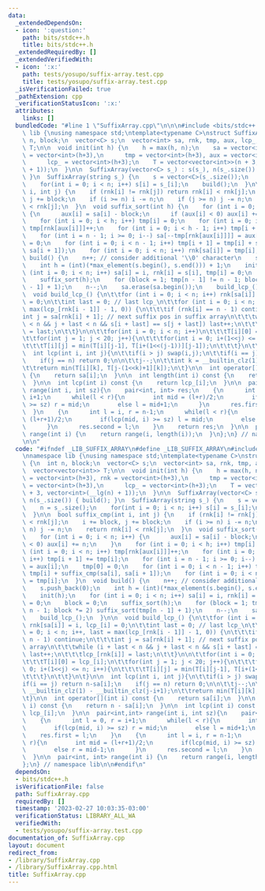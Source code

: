 ```yaml
---
data:
  _extendedDependsOn:
  - icon: ':question:'
    path: bits/stdc++.h
    title: bits/stdc++.h
  _extendedRequiredBy: []
  _extendedVerifiedWith:
  - icon: ':x:'
    path: tests/yosupo/suffix-array.test.cpp
    title: tests/yosupo/suffix-array.test.cpp
  _isVerificationFailed: true
  _pathExtension: cpp
  _verificationStatusIcon: ':x:'
  attributes:
    links: []
  bundledCode: "#line 1 \"SuffixArray.cpp\"\n\n\n#include <bits/stdc++.h>\n\nnamespace\
    \ lib {\nusing namespace std;\ntemplate<typename C>\nstruct SuffixArray {\n  int\
    \ n, block;\n  vector<C> s;\n  vector<int> sa, rnk, tmp, aux, lcp_;\n  vector<vector<int>>\
    \ T;\n\n  void init(int h) {\n    h = max(h, n);\n    sa = vector<int>(h+3), rnk\
    \ = vector<int>(h+3),\n      tmp = vector<int>(h+3), aux = vector<int>(h+3),\n\
    \      lcp_ = vector<int>(h+3);\n    T = vector<vector<int>>(n + 3, vector<int>(__lg(n)\
    \ + 1));\n  }\n\n  SuffixArray(vector<C> s_) : s(s_), n(s_.size()) { build();\
    \ }\n  SuffixArray(string s_) {\n    s = vector<C>(s_.size());\n    n = s_.size();\n\
    \    for(int i = 0; i < n; i++) s[i] = s_[i];\n    build();\n  }\n\n  bool suffix_cmp(int\
    \ i, int j) {\n    if (rnk[i] != rnk[j]) return rnk[i] < rnk[j];\n    i += block,\
    \ j += block;\n    if (i >= n) i -= n;\n    if (j >= n) j -= n;\n    return rnk[i]\
    \ < rnk[j];\n  }\n  void suffix_sort(int h) {\n    for (int i = 0; i < n; i++)\
    \ {\n      aux[i] = sa[i] - block;\n      if (aux[i] < 0) aux[i] += n;\n    }\n\
    \    for (int i = 0; i < h; i++) tmp[i] = 0;\n    for (int i = 0; i < n; i++)\
    \ tmp[rnk[aux[i]]]++;\n    for (int i = 0; i < h - 1; i++) tmp[i + 1] += tmp[i];\n\
    \    for (int i = n - 1; i >= 0; i--) sa[--tmp[rnk[aux[i]]]] = aux[i];\n    tmp[0]\
    \ = 0;\n    for (int i = 0; i < n - 1; i++) tmp[i + 1] = tmp[i] + suffix_cmp(sa[i],\
    \ sa[i + 1]);\n    for (int i = 0; i < n; i++) rnk[sa[i]] = tmp[i];\n  }\n  void\
    \ build() {\n    n++; // consider additional '\\0' character\n    s.push_back(0);\n\
    \    int h = (int)(*max_element(s.begin(), s.end())) + 1;\n    init(h);\n    for\
    \ (int i = 0; i < n; i++) sa[i] = i, rnk[i] = s[i], tmp[i] = 0;\n    block = 0;\n\
    \    suffix_sort(h);\n    for (block = 1; tmp[n - 1] != n - 1; block *= 2) suffix_sort(tmp[n\
    \ - 1] + 1);\n    n--;\n    sa.erase(sa.begin());\n    build_lcp_();\n  }\n\n\
    \  void build_lcp_() {\n\t\tfor (int i = 0; i < n; i++) rnk[sa[i]] = i, lcp_[i]\
    \ = 0;\n\t\tint last = 0; // last lcp_\n\t\tfor (int i = 0; i < n; i++, last =\
    \ max(lcp_[rnk[i - 1]] - 1, 0)) {\n\t\t\tif (rnk[i] == n - 1) continue;\n\t\t\t\
    int j = sa[rnk[i] + 1]; // next suffix pos in suffix array\n\t\t\twhile (i + last\
    \ < n && j + last < n && s[i + last] == s[j + last]) last++;\n\t\t\tlcp_[rnk[i]]\
    \ = last;\n\t\t}\n\n\t\tfor(int i = 0; i < n; i++)\n\t\t\tT[i][0] = lcp_[i];\n\
    \t\tfor(int j = 1; j < 20; j++){\n\t\t\tfor(int i = 0; i+(1<<j) <= n; i++){\n\t\
    \t\t\tT[i][j] = min(T[i][j-1], T[i+(1<<(j-1))][j-1]);\n\t\t\t}\n\t\t}\n\t}\n\n\
    \  int lcp(int i, int j){\n\t\tif(i > j) swap(i,j);\n\t\tif(i == j) return n-sa[i];\n\
    \    if(j == n) return 0;\n\n\t\tj--;\n\t\tint k = __builtin_clz(1) - __builtin_clz(j-i+1);\n\
    \t\treturn min(T[i][k], T[j-(1<<k)+1][k]);\n\t}\n\n  int operator[](int i) const\
    \ {\n    return sa[i];\n  }\n\n  int length(int i) const {\n    return n - sa[i];\n\
    \  }\n\n  int lcp(int i) const {\n    return lcp_[i];\n  }\n\n  pair<int,int>\
    \ range(int i, int sz){\n    pair<int, int> res;\n    {\n      int l = 0, r =\
    \ i+1;\n      while(l < r){\n        int mid = (l+r)/2;\n        if(lcp(mid, i)\
    \ >= sz) r = mid;\n        else l = mid+1;\n      }\n      res.first = l;\n  \
    \  }\n    {\n      int l = i, r = n-1;\n      while(l < r){\n        int mid =\
    \ (l+r+1)/2;\n        if(lcp(mid, i) >= sz) l = mid;\n        else r = mid-1;\n\
    \      }\n      res.second = l;\n    }\n    return res;\n  }\n\n  pair<int, int>\
    \ range(int i) {\n    return range(i, length(i));\n  }\n};\n} // namespace lib\n\
    \n\n"
  code: "#ifndef _LIB_SUFFIX_ARRAY\n#define _LIB_SUFFIX_ARRAY\n#include <bits/stdc++.h>\n\
    \nnamespace lib {\nusing namespace std;\ntemplate<typename C>\nstruct SuffixArray\
    \ {\n  int n, block;\n  vector<C> s;\n  vector<int> sa, rnk, tmp, aux, lcp_;\n\
    \  vector<vector<int>> T;\n\n  void init(int h) {\n    h = max(h, n);\n    sa\
    \ = vector<int>(h+3), rnk = vector<int>(h+3),\n      tmp = vector<int>(h+3), aux\
    \ = vector<int>(h+3),\n      lcp_ = vector<int>(h+3);\n    T = vector<vector<int>>(n\
    \ + 3, vector<int>(__lg(n) + 1));\n  }\n\n  SuffixArray(vector<C> s_) : s(s_),\
    \ n(s_.size()) { build(); }\n  SuffixArray(string s_) {\n    s = vector<C>(s_.size());\n\
    \    n = s_.size();\n    for(int i = 0; i < n; i++) s[i] = s_[i];\n    build();\n\
    \  }\n\n  bool suffix_cmp(int i, int j) {\n    if (rnk[i] != rnk[j]) return rnk[i]\
    \ < rnk[j];\n    i += block, j += block;\n    if (i >= n) i -= n;\n    if (j >=\
    \ n) j -= n;\n    return rnk[i] < rnk[j];\n  }\n  void suffix_sort(int h) {\n\
    \    for (int i = 0; i < n; i++) {\n      aux[i] = sa[i] - block;\n      if (aux[i]\
    \ < 0) aux[i] += n;\n    }\n    for (int i = 0; i < h; i++) tmp[i] = 0;\n    for\
    \ (int i = 0; i < n; i++) tmp[rnk[aux[i]]]++;\n    for (int i = 0; i < h - 1;\
    \ i++) tmp[i + 1] += tmp[i];\n    for (int i = n - 1; i >= 0; i--) sa[--tmp[rnk[aux[i]]]]\
    \ = aux[i];\n    tmp[0] = 0;\n    for (int i = 0; i < n - 1; i++) tmp[i + 1] =\
    \ tmp[i] + suffix_cmp(sa[i], sa[i + 1]);\n    for (int i = 0; i < n; i++) rnk[sa[i]]\
    \ = tmp[i];\n  }\n  void build() {\n    n++; // consider additional '\\0' character\n\
    \    s.push_back(0);\n    int h = (int)(*max_element(s.begin(), s.end())) + 1;\n\
    \    init(h);\n    for (int i = 0; i < n; i++) sa[i] = i, rnk[i] = s[i], tmp[i]\
    \ = 0;\n    block = 0;\n    suffix_sort(h);\n    for (block = 1; tmp[n - 1] !=\
    \ n - 1; block *= 2) suffix_sort(tmp[n - 1] + 1);\n    n--;\n    sa.erase(sa.begin());\n\
    \    build_lcp_();\n  }\n\n  void build_lcp_() {\n\t\tfor (int i = 0; i < n; i++)\
    \ rnk[sa[i]] = i, lcp_[i] = 0;\n\t\tint last = 0; // last lcp_\n\t\tfor (int i\
    \ = 0; i < n; i++, last = max(lcp_[rnk[i - 1]] - 1, 0)) {\n\t\t\tif (rnk[i] ==\
    \ n - 1) continue;\n\t\t\tint j = sa[rnk[i] + 1]; // next suffix pos in suffix\
    \ array\n\t\t\twhile (i + last < n && j + last < n && s[i + last] == s[j + last])\
    \ last++;\n\t\t\tlcp_[rnk[i]] = last;\n\t\t}\n\n\t\tfor(int i = 0; i < n; i++)\n\
    \t\t\tT[i][0] = lcp_[i];\n\t\tfor(int j = 1; j < 20; j++){\n\t\t\tfor(int i =\
    \ 0; i+(1<<j) <= n; i++){\n\t\t\t\tT[i][j] = min(T[i][j-1], T[i+(1<<(j-1))][j-1]);\n\
    \t\t\t}\n\t\t}\n\t}\n\n  int lcp(int i, int j){\n\t\tif(i > j) swap(i,j);\n\t\t\
    if(i == j) return n-sa[i];\n    if(j == n) return 0;\n\n\t\tj--;\n\t\tint k =\
    \ __builtin_clz(1) - __builtin_clz(j-i+1);\n\t\treturn min(T[i][k], T[j-(1<<k)+1][k]);\n\
    \t}\n\n  int operator[](int i) const {\n    return sa[i];\n  }\n\n  int length(int\
    \ i) const {\n    return n - sa[i];\n  }\n\n  int lcp(int i) const {\n    return\
    \ lcp_[i];\n  }\n\n  pair<int,int> range(int i, int sz){\n    pair<int, int> res;\n\
    \    {\n      int l = 0, r = i+1;\n      while(l < r){\n        int mid = (l+r)/2;\n\
    \        if(lcp(mid, i) >= sz) r = mid;\n        else l = mid+1;\n      }\n  \
    \    res.first = l;\n    }\n    {\n      int l = i, r = n-1;\n      while(l <\
    \ r){\n        int mid = (l+r+1)/2;\n        if(lcp(mid, i) >= sz) l = mid;\n\
    \        else r = mid-1;\n      }\n      res.second = l;\n    }\n    return res;\n\
    \  }\n\n  pair<int, int> range(int i) {\n    return range(i, length(i));\n  }\n\
    };\n} // namespace lib\n\n#endif\n"
  dependsOn:
  - bits/stdc++.h
  isVerificationFile: false
  path: SuffixArray.cpp
  requiredBy: []
  timestamp: '2023-02-27 10:03:35-03:00'
  verificationStatus: LIBRARY_ALL_WA
  verifiedWith:
  - tests/yosupo/suffix-array.test.cpp
documentation_of: SuffixArray.cpp
layout: document
redirect_from:
- /library/SuffixArray.cpp
- /library/SuffixArray.cpp.html
title: SuffixArray.cpp
---
```

